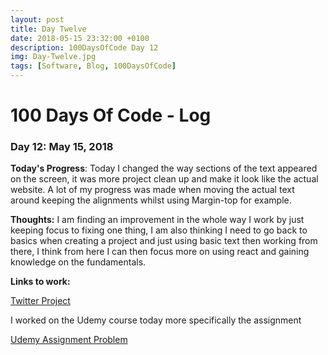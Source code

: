 ```yaml
---
layout: post
title: Day Twelve
date: 2018-05-15 23:32:00 +0100
description: 100DaysOfCode Day 12
img: Day-Twelve.jpg
tags: [Software, Blog, 100DaysOfCode]
---
```


# 100 Days Of Code - Log 

### Day 12: May 15, 2018

**Today's Progress**: Today I changed the way sections of the text appeared on the screen, it was more project clean up and make it look like the actual website. A lot of my progress was made when moving the actual text around keeping the alignments whilst using Margin-top for example.

**Thoughts:** I am finding an improvement in the whole way I work by just keeping focus to fixing one thing, I am also thinking I need to go back to basics when creating a project and just using basic text then working from there, I think from here I can then focus more on using react and gaining knowledge on the fundamentals.

**Links to work:** 

[Twitter Project](https://github.com/NathanScott85/twitter)

I worked on the Udemy course today more specifically the assignment

[Udemy Assignment Problem](https://github.com/NathanScott85/assignment-problem)
